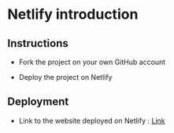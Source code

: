 # Netlify introduction

## Instructions

* Fork the project on your own GitHub account

* Deploy the project on Netlify

## Deployment

* Link to the website deployed on Netlify : [Link](https://kind-panini-6e0a58.netlify.com)